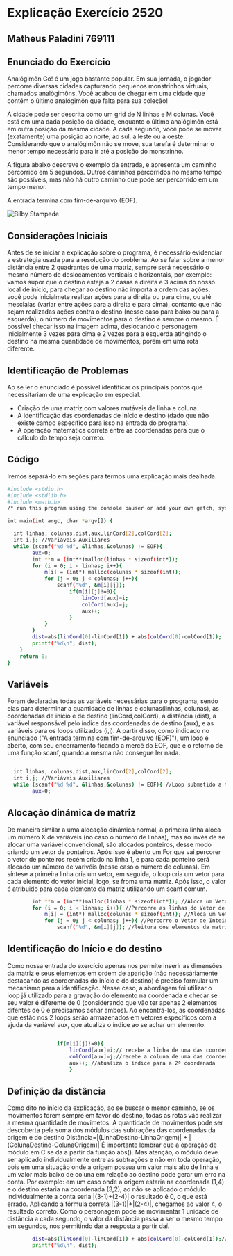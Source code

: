 # Explicação Exercício 2520
## Matheus Paladini 769111

##  Enunciado do Exercício 
Analógimôn Go! é um jogo bastante popular. Em sua jornada, o jogador percorre diversas cidades capturando pequenos monstrinhos virtuais, chamados analógimôns. Você acabou de chegar em uma cidade que contém o último analógimôn que falta para sua coleção!

A cidade pode ser descrita como um grid de N linhas e M colunas. Você está em uma dada posição da cidade, enquanto o último analógimôn está em outra posição da mesma cidade. A cada segundo, você pode se mover (exatamente) uma posição ao norte, ao sul, a leste ou a oeste. Considerando que o analógimôn não se move, sua tarefa é determinar o menor tempo necessário para ir até a posição do monstrinho.

A figura abaixo descreve o exemplo da entrada, e apresenta um caminho percorrido em 5 segundos. Outros caminhos percorridos no mesmo tempo são possíveis, mas não há outro caminho que pode ser percorrido em um tempo menor.

A entrada termina com fim-de-arquivo (EOF).

![Bilby Stampede](https://www.urionlinejudge.com.br/gallery/images/problems/UOJ_2520.png)

## Considerações Iniciais
Antes de se iniciar a explicação sobre o programa, é necessário evidenciar a estratégia usada para a resolução
do problema. Ao se falar sobre a menor distância entre 2 quadrantes de uma matriz, sempre será necessário o 
mesmo número de deslocamentos verticais e horizontais, por exemplo: vamos supor que o destino esteja a 2 casas 
a direita e 3 acima do nosso local de início, para chegar ao destino não importa a ordem das ações, você pode 
inicialmete realizar ações para a direita ou para cima, ou até mesclalas (variar entre ações para a direita e 
para cima), contanto que não sejam realizadas ações contra o destino (nesse caso para baixo ou para a esquerda),
o número de movimentos para o destino é sempre o mesmo. É possível checar isso na imagem acima, deslocando o 
personagem inicialmente 3 vezes para cima e 2 vezes para a esquerda atingindo o destino na mesma quantidade 
de movimentos, porém em uma rota diferente.   

## Identificação de Problemas

Ao se ler o enunciado é possível identificar os principais pontos que necessitariam de uma explicação em especial.
- Criação de uma matriz com valores mutáveis de linha e coluna.
- A identificação das coordenadas de início e destino (dado que não existe campo específico para isso na
entrada do programa).
- A operação matemática correta entre as coordenadas para que o cálculo do tempo seja correto.


## Código 
Iremos separá-lo em seções para termos uma explicação mais dealhada.


```sh
#include <stdio.h>
#include <stdlib.h>
#include <math.h>
/* run this program using the console pauser or add your own getch, system("pause") or input loop */

int main(int argc, char *argv[]) {

  int linhas, colunas,dist,aux,linCord[2],colCord[2];
  int i,j; //Variáveis Auxiliares 
  while (scanf("%d %d", &linhas,&colunas) != EOF){
  		aux=0;
  		int **m = (int**)malloc(linhas * sizeof(int*));
  		for (i = 0; i < linhas; i++){ 
        	m[i] = (int*) malloc(colunas * sizeof(int)); 
      		for (j = 0; j < colunas; j++){ 
            	scanf("%d", &m[i][j]);
            		if(m[i][j]!=0){
		       		    linCord[aux]=i;
		       		    colCord[aux]=j;
		       		    aux++;
					}
       		}
		}
		dist=abs(linCord[0]-linCord[1]) + abs(colCord[0]-colCord[1]);
		printf("%d\n", dist);
	}
	return 0;
}

```

## Variáveis 
Foram declaradas todas as variáveis necessárias para o programa, sendo elas para determinar a quantidade de linhas e  colunas(linhas, colunas), as coordenadas de início e de destino (linCord,colCord), a distância (dist), a variável responsável pelo índice das coordenadas de destino (aux), e as variáveis para os loops utilizados (i,j). A partir disso, como indicado no enunciado ("A entrada termina com fim-de-arquivo (EOF)"), um loop é aberto, com seu encerramento ficando a mercê do EOF, que é o retorno de uma função scanf, quando a mesma não consegue ler nada.
```sh

  int linhas, colunas,dist,aux,linCord[2],colCord[2];
  int i,j; //Variáveis Auxiliares 
  while (scanf("%d %d", &linhas,&colunas) != EOF){ //Loop submetido a termino quando não houver mais nenhuma informação para ler
  		aux=0;
```

## Alocação dinámica de matriz
De maneira similar a uma alocação dinâmica normal, a primeira linha aloca um número X de variáveis (no caso o número de linhas), mas ao invés de se alocar uma variável convencional, são alocados ponteiros, desse modo criando um vetor de ponteiros.
Após isso é aberto um For que vai percorer o vetor de ponteiros recém criado na linha 1, e para cada ponteiro será alocado um número de varivéis (nesse caso o número de colunas). Em síntese a primeira linha cria um vetor, em seguida, o loop cria um vetor para cada elemento do vetor inicial, logo, se froma uma matriz.
Após isso, o valor é atribuido para cada elemento da matriz utilizando um scanf comum. 
```sh
  		int **m = (int**)malloc(linhas * sizeof(int*)); //Aloca um Vetor de Ponteiros
  		for (i = 0; i < linhas; i++){ //Percorre as linhas do Vetor de Ponteiros
        	m[i] = (int*) malloc(colunas * sizeof(int)); //Aloca um Vetor de Inteiros para cada posição do Vetor de Ponteiros.
      		for (j = 0; j < colunas; j++){ //Percorre o Vetor de Inteiros atual.
            	scanf("%d", &m[i][j]); //leitura dos elementos da matriz
```
## Identificação do Início e do destino
Como nossa entrada do exercício apenas nos permite inserir as dimensões da matriz e seus elementos em ordem de aparição (não necessáriamente destacando as coordenadas do início e do destino) é preciso formular um mecanismo para a identificação. 
Nesse caso, a abordagem foi utilizar o loop já utilizado para a gravação do elemento na coordenada e checar se seu valor é diferente de 0 (considerando que vão ter apenas 2 elementos difentes de 0 e precisamos achar ambos). Ao encontrá-los, as coordenadas que estão nos 2 loops serão armazenados em vetores específicos com a ajuda da variável aux, que atualiza o índice ao se achar um elemento.
```sh

                if(m[i][j]!=0){
		       		linCord[aux]=i;// recebe a linha de uma das coordenadas (de início ou destino)
		       		colCord[aux]=j;//recebe a coluna de uma das coordenadas (de início ou destino)
		       		aux++; //atualiza o índice para a 2ª coordenada
					}
```					
## Definição da distância
Como dito no início da explicação, ao se buscar o menor caminho, se os movimentos forem sempre em favor do destino, todas as rotas vão realizar a mesma quantidade de movimetos. A quantidade de movimentos pode ser descoberta pela soma dos módulos das subtrações das coordenadas da origem e do destino 
Distância=|(LinhaDestino-LinhaOrigem)| + |(ColunaDestino-ColunaOrigem)|
É importante lembrar que a operação de módulo em C se da a partir da função abs().
Mas atenção, o módulo deve ser aplicado individualmente entre as subtrações e não em toda operação, pois em uma situação onde a origem possua um valor mais alto de linha e um valor mais baixo de coluna em relação ao destino pode gerar um erro na conta. Por exemplo: em um caso onde a origem estaria na coordenada (1,4) e o destino estaria na coordenada (3,2), ao não se aplicado o módulo individualmente a conta seria |(3-1)+(2-4)| o resultado é 0, o que está errado. Aplicando a fórmula correta |(3-1)|+|(2-4)|, chegamos ao valor 4, o resultado correto.
Como o personagem pode se movimentar 1 unidade de distância a cada segundo, o valor da distãncia passa a ser o mesmo tempo em segundos, nos permitindo dar a resposta a partir daí.

```sh
		dist=abs(linCord[0]-linCord[1]) + abs(colCord[0]-colCord[1]);//conta matemática para definir a distância
		printf("%d\n", dist);
```



